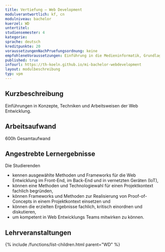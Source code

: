```yaml
---
title: Vertiefung – Web Development 
modulverantwortlich: kf, cn
modulniveau: bachelor
kuerzel: WD
untertitel:
studiensemester: 4
kategorie:
sprache: deutsch
kreditpunkte: 20
voraussetzungenNachPruefungsordnung: keine
empfohleneVoraussetzungen: Einführung in die Medieninformatik, Grundlagen des Web, Algorithmen und Programmierung, Paradigmen der Programmierung, MCI, Screendesign, Betriebssysteme und verteilte Systeme
published: true
infourl: https://th-koeln.github.io/mi-bachelor-webdevelopment
layout: modulbeschreibung
typ: vpm
---
```


## Kurzbeschreibung
Einführungen in Konzepte, Techniken und Arbeitsweisen der Web Entwicklung.

## Arbeitsaufwand
600h Gesamtaufwand

## Angestrebte Lernergebnisse
Die Studierenden
- kennen ausgewählte Methoden und Frameworks für die Web Entwicklung im Front-End, im Back-End und in vernetzten Geräten (IoT),
- können eine Methoden und Technologiewahl für einen Projektkontext fachlich begründen,
- können Frameworks und Methoden zur Realisierung von Proof-of-Concepts in einem Projektkontext einsetzen und
- können die erzielten Ergebnisse fachlich, kritisch einordnen und diskutieren,
- um kompetent in Web Entwicklungs Teams mitwirken zu können.

## Lehrveranstaltungen
{% include /functions/list-children.html parent="WD" %}